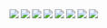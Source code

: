 
<img src="https://gitee.com/cpu_code/picture_bed/raw/master/20201102103104.png"/>
<img src="https://gitee.com/cpu_code/picture_bed/raw/master/20201102103009.png"/>
<img src="https://gitee.com/cpu_code/picture_bed/raw/master/20201102103031.png"/>
<img src="https://gitee.com/cpu_code/picture_bed/raw/master/20201102103046.png"/>

<img src="https://gitee.com/cpu_code/picture_bed/raw/master/20201102103141.png"/>
<img src="https://gitee.com/cpu_code/picture_bed/raw/master/20201102103205.png"/>
<img src="https://gitee.com/cpu_code/picture_bed/raw/master/20201102103220.png"/>
<img src="https://gitee.com/cpu_code/picture_bed/raw/master/20201102103555.png"/>